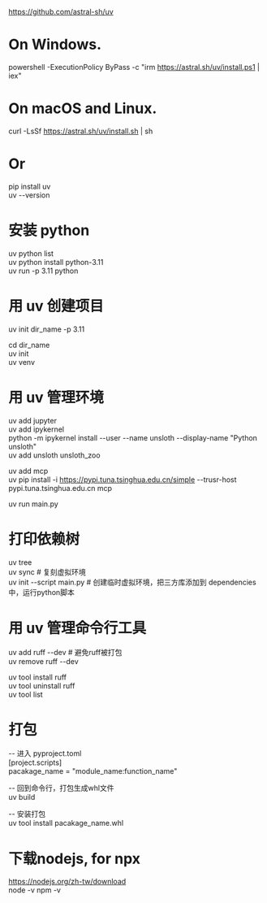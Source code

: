https://github.com/astral-sh/uv  

# On Windows.  
powershell -ExecutionPolicy ByPass -c "irm https://astral.sh/uv/install.ps1 | iex"  

# On macOS and Linux.  
curl -LsSf https://astral.sh/uv/install.sh | sh  

# Or 
pip install uv  
uv --version  

# 安装 python  
uv python list  
uv python install python-3.11  
uv run -p 3.11 python  

# 用 uv 创建项目  
uv init dir_name -p 3.11  

cd dir_name  
uv init  
uv venv  

# 用 uv 管理环境  
uv add jupyter  
uv add ipykernel  
python -m ipykernel install --user --name unsloth --display-name "Python unsloth"  
uv add unsloth unsloth_zoo  

uv add mcp  
uv pip install -i https://pypi.tuna.tsinghua.edu.cn/simple --trusr-host pypi.tuna.tsinghua.edu.cn mcp  

uv run main.py  

# 打印依赖树
uv tree  
uv sync  # 复刻虚拟环境  
uv init --script main.py  # 创建临时虚拟环境，把三方库添加到 dependencies 中，运行python脚本  

# 用 uv 管理命令行工具  
uv add ruff --dev  # 避免ruff被打包  
uv remove ruff --dev  

uv tool install ruff  
uv tool uninstall ruff  
uv tool list  

# 打包  
-- 进入 pyproject.toml  
[project.scripts]  
pacakage_name = "module_name:function_name"  

-- 回到命令行，打包生成whl文件  
uv build  

-- 安装打包  
uv tool install pacakage_name.whl  

# 下载nodejs, for npx
https://nodejs.org/zh-tw/download  
node -v
npm -v